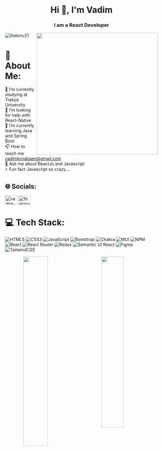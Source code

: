 <h1 align="center">Hi 👋, I'm Vadim</h1>
<h3 align="center">I am a React Developer</h3>
<img align="right" width="400"  src="https://i.pinimg.com/originals/e8/f4/53/e8f453469a3ec97ecd354df465d73913.gif"/>


<p align="left"> <img src="https://komarev.com/ghpvc/?username=thekinv21&label=Profile%20views&color=0e75b6&style=flat" alt="thekinv21" /> </p>


# 💫 About Me:
🔭 I’m currently studying at Trakya University<br>🤝 I’m looking for help with React-Native<br>🌱 I’m currently learning Java and Spring Boot<br>📫 How to reach me vadimkiniabaev@gmail.com<br>💬 Ask me about ReactJs and Javascript<br>⚡ Fun fact Javascript so crazy....

## 🌐 Socials:
<p align="left">
<a href="https://linkedin.com/in/vadim-kiniabaev-035754178" target="blank"><img align="center" src="https://raw.githubusercontent.com/rahuldkjain/github-profile-readme-generator/master/src/images/icons/Social/linked-in-alt.svg" alt="vadim-kiniabaev-035754178" height="30" width="40" /></a>
<a href="https://instagram.com/thekinv_" target="blank"><img align="center" src="https://raw.githubusercontent.com/rahuldkjain/github-profile-readme-generator/master/src/images/icons/Social/instagram.svg" alt="thekinv_" height="30" width="40" /></a>
</p>

# 💻 Tech Stack:
 ![HTML5](https://img.shields.io/badge/html5-%23E34F26.svg?style=for-the-badge&logo=html5&logoColor=white) ![CSS3](https://img.shields.io/badge/css3-%231572B6.svg?style=for-the-badge&logo=css3&logoColor=white) ![JavaScript](https://img.shields.io/badge/javascript-%23323330.svg?style=for-the-badge&logo=javascript&logoColor=%23F7DF1E)  ![Bootstrap](https://img.shields.io/badge/bootstrap-%23563D7C.svg?style=for-the-badge&logo=bootstrap&logoColor=white) ![Chakra](https://img.shields.io/badge/chakra-%234ED1C5.svg?style=for-the-badge&logo=chakraui&logoColor=white) ![MUI](https://img.shields.io/badge/MUI-%230081CB.svg?style=for-the-badge&logo=material-ui&logoColor=white) ![NPM](https://img.shields.io/badge/NPM-%23000000.svg?style=for-the-badge&logo=npm&logoColor=white) ![React](https://img.shields.io/badge/react-%2320232a.svg?style=for-the-badge&logo=react&logoColor=%2361DAFB) ![React Router](https://img.shields.io/badge/React_Router-CA4245?style=for-the-badge&logo=react-router&logoColor=white) ![Redux](https://img.shields.io/badge/redux-%23593d88.svg?style=for-the-badge&logo=redux&logoColor=white) ![Semantic UI React](https://img.shields.io/badge/Semantic%20UI%20React-%2335BDB2.svg?style=for-the-badge&logo=SemanticUIReact&logoColor=white) 	![Figma](https://img.shields.io/badge/figma-%23F24E1E.svg?style=for-the-badge&logo=figma&logoColor=white) ![TailwindCSS](https://img.shields.io/badge/tailwindcss-%2338B2AC.svg?style=for-the-badge&logo=tailwind-css&logoColor=white)
<p align="center">
<img align="left" width="40%" src="https://github-readme-stats.vercel.app/api?username=thekinv21&show_icons=true&theme=merko"/>
<img  width="38%" src="https://github-readme-stats.vercel.app/api/top-langs/?username=thekinv21&layout=compact&theme=merko"/>
<p/>

